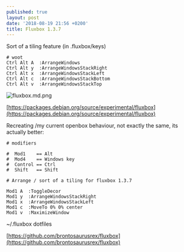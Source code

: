 ```yaml
---
published: true
layout: post
date: '2018-08-19 21:56 +0200'
title: Fluxbox 1.3.7
---
```

Sort of a tiling feature (in .fluxbox/keys)

    # woot
    Ctrl Alt A  :ArrangeWindows
    Ctrl Alt y  :ArrangeWindowsStackRight
    Ctrl Alt x  :ArrangeWindowsStackLeft
    Ctrl Alt c  :ArrangeWindowsStackBottom
    Ctrl Alt v  :ArrangeWindowsStackTop
    
![fluxbox.md.png](https://i.imgur.com/bRWwjrF.png)

[https://packages.debian.org/source/experimental/fluxbox](https://packages.debian.org/source/experimental/fluxbox)

Recreating /my current openbox behaviour, not exactly the same, its actually better:

    # modifiers

    #  Mod1    == Alt
    #  Mod4    == Windows key
    #  Control == Ctrl
    #  Shift   == Shift

    # Arrange / sort of a tiling for fluxbox 1.3.7

    Mod1 A  :ToggleDecor
    Mod1 y  :ArrangeWindowsStackRight
    Mod1 x  :ArrangeWindowsStackLeft
    Mod1 c  :MoveTo 0% 0% center
    Mod1 v  :MaximizeWindow

~/.fluxbox dotfiles

[https://github.com/brontosaurusrex/fluxbox](https://github.com/brontosaurusrex/fluxbox)
